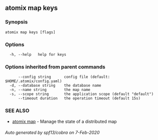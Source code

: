 ## atomix map keys



### Synopsis



```
atomix map keys [flags]
```

### Options

```
  -h, --help   help for keys
```

### Options inherited from parent commands

```
      --config string      config file (default: $HOME/.atomix/config.yaml)
  -d, --database string    the database name
  -n, --name string        the map name
  -s, --scope string       the application scope (default "default")
      --timeout duration   the operation timeout (default 15s)
```

### SEE ALSO

* [atomix map](atomix_map.md)	 - Manage the state of a distributed map

###### Auto generated by spf13/cobra on 7-Feb-2020
